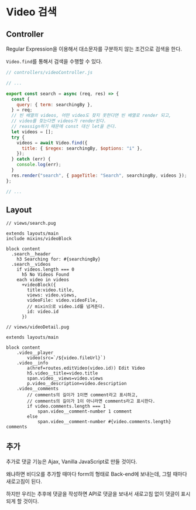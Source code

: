 # Video 검색

## Controller

Regular Expression을 이용해서 대소문자를 구분하지 않는 조건으로 검색을 한다.

`Video.find`를 통해서 검색을 수행할 수 있다. 

``` js
// controllers/videoController.js

// ... 

export const search = async (req, res) => {
  const {
    query: { term: searchingBy },
  } = req;
  // 빈 배열의 videos, 어떤 video도 찾지 못한다면 빈 배열로 render 되고,
  // video를 찾는다면 videos가 render된다. 
  // reassign하기 때문에 const 대신 let을 쓴다.
  let videos = [];
  try {
    videos = await Video.find({
      title: { $regex: searchingBy, $options: "i" },
    });
  } catch (err) {
    console.log(err);
  }
  res.render("search", { pageTitle: "Search", searchingBy, videos });
};

// ...
```



## Layout

``` pug
// views/search.pug

extends layouts/main
include mixins/videoBlock

block content
  .search__header
    h3 Searching for: #{searchingBy}
  .search__videos
    if videos.length === 0
      h5 No Videos Found
    each video in videos
      +videoBlock({
        title:video.title,
        views: video.views,
        videoFile: video.videoFile,
        // mixin으로 video.id를 넘겨준다.
        id: video.id
      })
```

``` pug
// views/videoDetail.pug

extends layouts/main

block content
    .video__player 
        video(src=`/${video.fileUrl}`)
    .video__info    
        a(href=routes.editVideo(video.id)) Edit Video
        h5.video__title=video.title
        span.video__views=video.views
        p.video__description=video.description
    .video__comments
    	// comments의 길이가 1이면 comment라고 표시하고,
    	// comments의 길이가 1이 아니라면 comments라고 표시한다.
        if video.comments.length === 1
            span.video__comment-number 1 comment
        else
            span.video__comment-number #{video.comments.length} comments

```



## 추가

추가로 댓글 기능은 Ajax, Vanilla JavaScript로 만들 것이다. 

왜냐하면 비디오를 추가할 때마다 form의 형태로 Back-end에 보내는데, 그럴 때마다 새로고침이 된다. 

하지만 우리는 추후에 댓글을 작성하면 API로 댓글을 보내서 새로고침 없이 댓글이 표시되게 할 것이다.